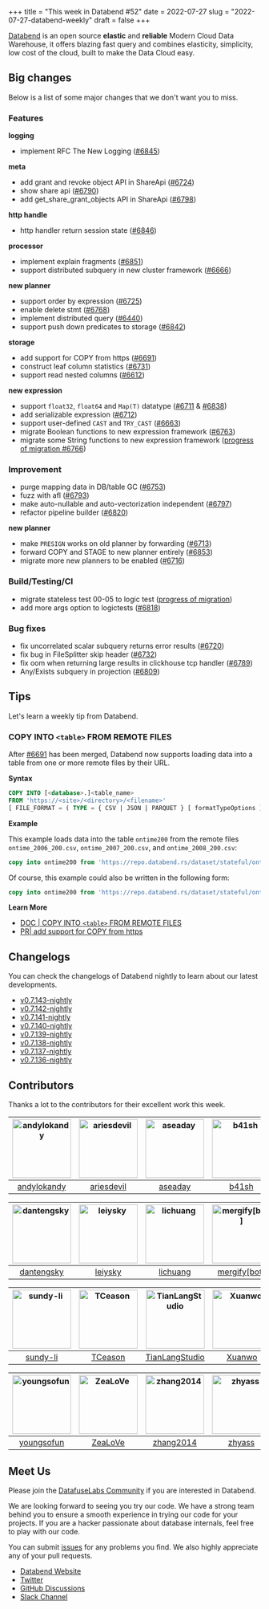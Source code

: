 +++
title = "This week in Databend #52"
date = 2022-07-27
slug = "2022-07-27-databend-weekly"
draft = false
+++

[Databend](https://github.com/datafuselabs/databend) is an open source **elastic** and **reliable** Modern Cloud Data Warehouse, it offers blazing fast query and combines elasticity, simplicity, low cost of the cloud, built to make the Data Cloud easy.

## Big changes

Below is a list of some major changes that we don't want you to miss.

### Features

**logging**

- implement RFC The New Logging ([#6845](https://github.com/datafuselabs/databend/pull/6845))

**meta**

- add grant and revoke object API in ShareApi ([#6724](https://github.com/datafuselabs/databend/pull/6724))
- show share api ([#6790](https://github.com/datafuselabs/databend/pull/6790))
- add get_share_grant_objects API in ShareApi ([#6798](https://github.com/datafuselabs/databend/pull/6798))

**http handle**

- http handler return session state ([#6846](https://github.com/datafuselabs/databend/pull/6846))

**processor**

- implement explain fragments ([#6851](https://github.com/datafuselabs/databend/pull/6851))
- support distributed subquery in new cluster framework ([#6666](https://github.com/datafuselabs/databend/pull/6666))

**new planner**

- support order by expression ([#6725](https://github.com/datafuselabs/databend/pull/6725))
- enable delete stmt ([#6768](https://github.com/datafuselabs/databend/pull/6768))
- implement distributed query ([#6440](https://github.com/datafuselabs/databend/pull/6440))
- support push down predicates to storage ([#6842](https://github.com/datafuselabs/databend/pull/6842))

**storage**

- add support for COPY from https ([#6691](https://github.com/datafuselabs/databend/pull/6691))
- construct leaf column statistics ([#6731](https://github.com/datafuselabs/databend/pull/6731))
- support read nested columns ([#6612](https://github.com/datafuselabs/databend/pull/6612))

**new expression**

- support `float32`, `float64` and `Map(T)` datatype ([#6711](https://github.com/datafuselabs/databend/pull/6711) & [#6838](https://github.com/datafuselabs/databend/pull/6838))
- add serializable expression ([#6712](https://github.com/datafuselabs/databend/pull/6712))
- support user-defined `CAST` and `TRY_CAST` ([#6663](https://github.com/datafuselabs/databend/pull/6663))
- migrate Boolean functions to new expression framework ([#6763](https://github.com/datafuselabs/databend/pull/6763))
- migrate some String functions to new expression framework ([progress of migration #6766](https://github.com/datafuselabs/databend/issues/6766))

### Improvement

- purge mapping data in DB/table GC ([#6753](https://github.com/datafuselabs/databend/pull/6753))
- fuzz with afl ([#6793](https://github.com/datafuselabs/databend/pull/6793))
- make auto-nullable and auto-vectorization independent ([#6797](https://github.com/datafuselabs/databend/pull/6787))
- refactor pipeline builder ([#6820](https://github.com/datafuselabs/databend/pull/6820))

**new planner**

- make `PRESIGN` works on old planner by forwarding  ([#6713](https://github.com/datafuselabs/databend/pull/6713))
- forward COPY and STAGE to new planner entirely ([#6853](https://github.com/datafuselabs/databend/pull/6853))
- migrate more new planners to be enabled ([#6716](https://github.com/datafuselabs/databend/pull/6716))

### Build/Testing/CI

-  migrate stateless test 00-05 to logic test ([progress of migration](https://github.com/datafuselabs/databend/discussions/5838#discussioncomment-3204610))
- add more args option to logictests ([#6818](https://github.com/datafuselabs/databend/pull/6818))

### Bug fixes

- fix uncorrelated scalar subquery returns error results ([#6720](https://github.com/datafuselabs/databend/pull/6720))
- fix bug in FileSplitter skip header ([#6732](https://github.com/datafuselabs/databend/pull/6732))
- fix oom when returning large results in clickhouse tcp handler ([#6789](https://github.com/datafuselabs/databend/pull/6789))
- Any/Exists subquery in projection ([#6809](https://github.com/datafuselabs/databend/pull/6809))

## Tips

Let's learn a weekly tip from Databend.

### COPY INTO `<table>` FROM REMOTE FILES

After [#6691](https://github.com/datafuselabs/databend/pull/6691) has been merged, Databend now supports loading data into a table from one or more remote files by their URL.

**Syntax**

```sql
COPY INTO [<database>.]<table_name>
FROM 'https://<site>/<directory>/<filename>'
[ FILE_FORMAT = ( TYPE = { CSV | JSON | PARQUET } [ formatTypeOptions ] ) ]
```

**Example**

This example loads data into the table `ontime200` from the remote files `ontime_2006_200.csv`, `ontime_2007_200.csv`, and `ontime_2008_200.csv`:

```sql
copy into ontime200 from 'https://repo.databend.rs/dataset/stateful/ontime_200{6,7,8}_200.csv' FILE_FORMAT = (type = 'CSV' field_delimiter = ','  record_delimiter = '\n' skip_header = 1)
```

Of course, this example could also be written in the following form: 

```sql 
copy into ontime200 from 'https://repo.databend.rs/dataset/stateful/ontime_200[6-8]_200.csv' FILE_FORMAT = (type = 'CSV' field_delimiter = ','  record_delimiter = '\n' skip_header = 1)
```

**Learn More**

- [DOC | COPY INTO `<table>` FROM REMOTE FILES](https://databend.rs/doc/reference/sql/dml/dml-copy-into-table-url)
- [PR| add support for COPY from https](https://github.com/datafuselabs/databend/pull/6691)

## Changelogs

You can check the changelogs of Databend nightly to learn about our latest developments.

- [v0.7.143-nightly](https://github.com/datafuselabs/databend/releases/tag/v0.7.143-nightly)
- [v0.7.142-nightly](https://github.com/datafuselabs/databend/releases/tag/v0.7.142-nightly)
- [v0.7.141-nightly](https://github.com/datafuselabs/databend/releases/tag/v0.7.141-nightly)
- [v0.7.140-nightly](https://github.com/datafuselabs/databend/releases/tag/v0.7.140-nightly)
- [v0.7.139-nightly](https://github.com/datafuselabs/databend/releases/tag/v0.7.139-nightly)
- [v0.7.138-nightly](https://github.com/datafuselabs/databend/releases/tag/v0.7.138-nightly)
- [v0.7.137-nightly](https://github.com/datafuselabs/databend/releases/tag/v0.7.137-nightly)
- [v0.7.136-nightly](https://github.com/datafuselabs/databend/releases/tag/v0.7.136-nightly)

## Contributors

Thanks a lot to the contributors for their excellent work this week.

[<img alt="andylokandy" src="https://avatars.githubusercontent.com/u/9637710?v=4&s=117" width="117">](https://github.com/andylokandy) |[<img alt="ariesdevil" src="https://avatars.githubusercontent.com/u/7812909?v=4&s=117" width="117">](https://github.com/ariesdevil) |[<img alt="aseaday" src="https://avatars.githubusercontent.com/u/3927355?v=4&s=117" width="117">](https://github.com/aseaday) |[<img alt="b41sh" src="https://avatars.githubusercontent.com/u/1070352?v=4&s=117" width="117">](https://github.com/b41sh) |[<img alt="BohuTANG" src="https://avatars.githubusercontent.com/u/172204?v=4&s=117" width="117">](https://github.com/BohuTANG) |[<img alt="ClSlaid" src="https://avatars.githubusercontent.com/u/44747719?v=4&s=117" width="117">](https://github.com/ClSlaid) |
:---: |:---: |:---: |:---: |:---: |:---: |
[andylokandy](https://github.com/andylokandy) |[ariesdevil](https://github.com/ariesdevil) |[aseaday](https://github.com/aseaday) |[b41sh](https://github.com/b41sh) |[BohuTANG](https://github.com/BohuTANG) |[ClSlaid](https://github.com/ClSlaid) |

[<img alt="dantengsky" src="https://avatars.githubusercontent.com/u/22081156?v=4&s=117" width="117">](https://github.com/dantengsky) |[<img alt="leiysky" src="https://avatars.githubusercontent.com/u/22445410?v=4&s=117" width="117">](https://github.com/leiysky) |[<img alt="lichuang" src="https://avatars.githubusercontent.com/u/1998569?v=4&s=117" width="117">](https://github.com/lichuang) |[<img alt="mergify[bot]" src="https://avatars.githubusercontent.com/in/10562?v=4&s=117" width="117">](https://github.com/apps/mergify) |[<img alt="PsiACE" src="https://avatars.githubusercontent.com/u/36896360?v=4&s=117" width="117">](https://github.com/PsiACE) |[<img alt="soyeric128" src="https://avatars.githubusercontent.com/u/106025534?v=4&s=117" width="117">](https://github.com/soyeric128) |
:---: |:---: |:---: |:---: |:---: |:---: |
[dantengsky](https://github.com/dantengsky) |[leiysky](https://github.com/leiysky) |[lichuang](https://github.com/lichuang) |[mergify[bot]](https://github.com/apps/mergify) |[PsiACE](https://github.com/PsiACE) |[soyeric128](https://github.com/soyeric128) |

[<img alt="sundy-li" src="https://avatars.githubusercontent.com/u/3325189?v=4&s=117" width="117">](https://github.com/sundy-li) |[<img alt="TCeason" src="https://avatars.githubusercontent.com/u/33082201?v=4&s=117" width="117">](https://github.com/TCeason) |[<img alt="TianLangStudio" src="https://avatars.githubusercontent.com/u/20293523?v=4&s=117" width="117">](https://github.com/TianLangStudio) |[<img alt="Xuanwo" src="https://avatars.githubusercontent.com/u/5351546?v=4&s=117" width="117">](https://github.com/Xuanwo) |[<img alt="xudong963" src="https://avatars.githubusercontent.com/u/41979257?v=4&s=117" width="117">](https://github.com/xudong963) |[<img alt="ygf11" src="https://avatars.githubusercontent.com/u/3428089?v=4&s=117" width="117">](https://github.com/ygf11) |
:---: |:---: |:---: |:---: |:---: |:---: |
[sundy-li](https://github.com/sundy-li) |[TCeason](https://github.com/TCeason) |[TianLangStudio](https://github.com/TianLangStudio) |[Xuanwo](https://github.com/Xuanwo) |[xudong963](https://github.com/xudong963) |[ygf11](https://github.com/ygf11) |

[<img alt="youngsofun" src="https://avatars.githubusercontent.com/u/5782159?v=4&s=117" width="117">](https://github.com/youngsofun) |[<img alt="ZeaLoVe" src="https://avatars.githubusercontent.com/u/10904090?v=4&s=117" width="117">](https://github.com/ZeaLoVe) |[<img alt="zhang2014" src="https://avatars.githubusercontent.com/u/8087042?v=4&s=117" width="117">](https://github.com/zhang2014) |[<img alt="zhyass" src="https://avatars.githubusercontent.com/u/34016424?v=4&s=117" width="117">](https://github.com/zhyass) | | |
:---: |:---: |:---: |:---: |:---: |:---: |
[youngsofun](https://github.com/youngsofun) |[ZeaLoVe](https://github.com/ZeaLoVe) |[zhang2014](https://github.com/zhang2014) |[zhyass](https://github.com/zhyass) | | |

## Meet Us

Please join the [DatafuseLabs Community](https://github.com/datafuselabs/) if you are interested in Databend.

We are looking forward to seeing you try our code. We have a strong team behind you to ensure a smooth experience in trying our code for your projects.
If you are a hacker passionate about database internals, feel free to play with our code.

You can submit [issues](https://github.com/datafuselabs/databend/issues) for any problems you find. We also highly appreciate any of your pull requests.

- [Databend Website](https://databend.rs)
- [Twitter](https://twitter.com/Datafuse_Labs)
- [GitHub Discussions](https://github.com/datafuselabs/databend/discussions)
- [Slack Channel](https://link.databend.rs/join-slack)
